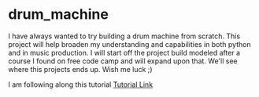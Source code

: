 # drum_machine

I have always wanted to try building a drum machine from scratch. This project will help broaden my understanding and capabilities in both python and in music production. I will start off the project build modeled after a course I found on free code camp and will expand upon that. We'll see where this projects ends up. Wish me luck ;)

I am following along this tutorial [Tutorial Link](https://www.youtube.com/watch?v=F3J3PZj0zi0)
